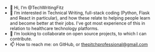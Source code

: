 - 👋 Hi, I’m @TechWritingFitz
- 👀 I’m interested in Technical Writing, full-stack coding (Python, Flask and React in particular), and how these relate to helping people learn and become better at their jobs. I've got most experience of this in relation to healthcare technology platforms.
- 💞️ I’m looking to collaborate on open source projects, to which I can contribute.
- 📫 How to reach me: on GitHub, or thepitchprofessional@gmail.com

<!---
TechWritingFitz/TechWritingFitz is a ✨ special ✨ repository because its `README.md` (this file) appears on your GitHub profile.
You can click the Preview link to take a look at your changes.
--->
